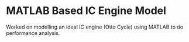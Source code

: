 # MATLAB Based IC Engine Model
Worked on modelling an ideal IC engine (Otto Cycle) using MATLAB to do performance analysis.
